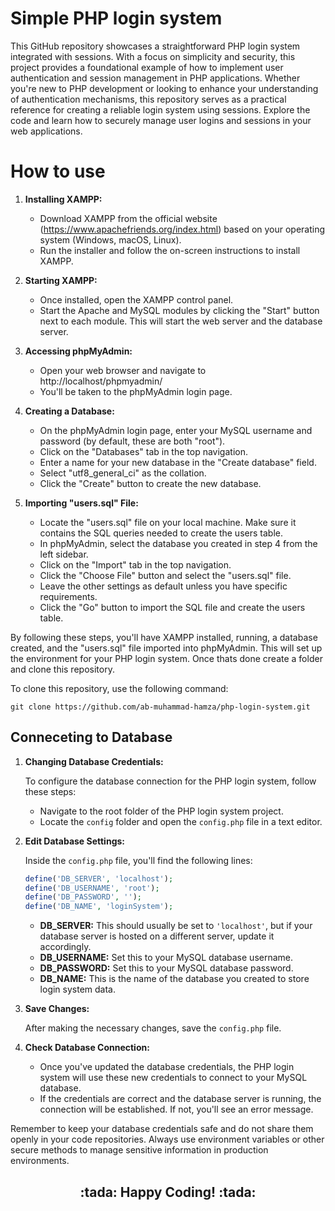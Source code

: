 # Simple PHP login system
This GitHub repository showcases a straightforward PHP login system integrated with sessions. With a focus on simplicity and security, this project provides a foundational example of how to implement user authentication and session management in PHP applications. Whether you're new to PHP development or looking to enhance your understanding of authentication mechanisms, this repository serves as a practical reference for creating a reliable login system using sessions. Explore the code and learn how to securely manage user logins and sessions in your web applications.

# How to use

1. **Installing XAMPP:**
   - Download XAMPP from the official website (https://www.apachefriends.org/index.html) based on your operating system (Windows, macOS, Linux).
   - Run the installer and follow the on-screen instructions to install XAMPP.

2. **Starting XAMPP:**
   - Once installed, open the XAMPP control panel.
   - Start the Apache and MySQL modules by clicking the "Start" button next to each module. This will start the web server and the database server.

3. **Accessing phpMyAdmin:**
   - Open your web browser and navigate to http://localhost/phpmyadmin/
   - You'll be taken to the phpMyAdmin login page.

4. **Creating a Database:**
   - On the phpMyAdmin login page, enter your MySQL username and password (by default, these are both "root").
   - Click on the "Databases" tab in the top navigation.
   - Enter a name for your new database in the "Create database" field.
   - Select "utf8_general_ci" as the collation.
   - Click the "Create" button to create the new database.

5. **Importing "users.sql" File:**
   - Locate the "users.sql" file on your local machine. Make sure it contains the SQL queries needed to create the users table.
   - In phpMyAdmin, select the database you created in step 4 from the left sidebar.
   - Click on the "Import" tab in the top navigation.
   - Click the "Choose File" button and select the "users.sql" file.
   - Leave the other settings as default unless you have specific requirements.
   - Click the "Go" button to import the SQL file and create the users table.

By following these steps, you'll have XAMPP installed, running, a database created, and the "users.sql" file imported into phpMyAdmin. This will set up the environment for your PHP login system.
Once thats done create a folder and clone this repository.

To clone this repository, use the following command:

```
git clone https://github.com/ab-muhammad-hamza/php-login-system.git
```

## Conneceting to Database

1. **Changing Database Credentials:**

   To configure the database connection for the PHP login system, follow these steps:

   - Navigate to the root folder of the PHP login system project.
   - Locate the `config` folder and open the `config.php` file in a text editor.

2. **Edit Database Settings:**

   Inside the `config.php` file, you'll find the following lines:

   ```php
   define('DB_SERVER', 'localhost');
   define('DB_USERNAME', 'root');
   define('DB_PASSWORD', '');
   define('DB_NAME', 'loginSystem');
   ```

   - **DB_SERVER:** This should usually be set to `'localhost'`, but if your database server is hosted on a different server, update it accordingly.
   - **DB_USERNAME:** Set this to your MySQL database username.
   - **DB_PASSWORD:** Set this to your MySQL database password.
   - **DB_NAME:** This is the name of the database you created to store login system data.

3. **Save Changes:**

   After making the necessary changes, save the `config.php` file.

4. **Check Database Connection:**

   - Once you've updated the database credentials, the PHP login system will use these new credentials to connect to your MySQL database.
   - If the credentials are correct and the database server is running, the connection will be established. If not, you'll see an error message.

Remember to keep your database credentials safe and do not share them openly in your code repositories. Always use environment variables or other secure methods to manage sensitive information in production environments.


<div align="center">
  <h2>:tada: Happy Coding! :tada:</h2>
</div>
